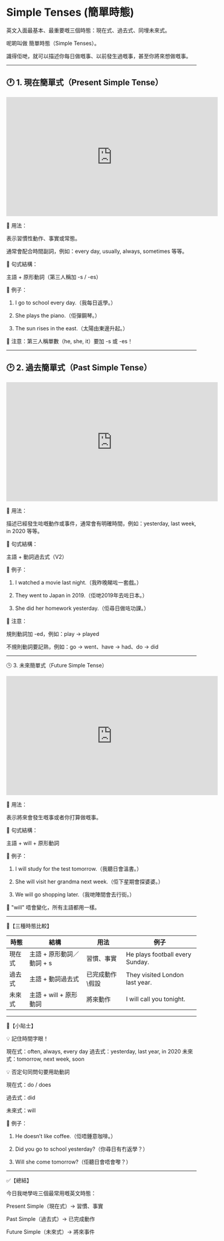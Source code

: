 # Simple Tenses (簡單時態)

英文入面最基本、最重要嘅三個時態：現在式、過去式、同埋未來式。

呢啲叫做 簡單時態（Simple Tenses）。

識得佢哋，就可以描述你每日做嘅事、以前發生過嘅事，甚至你將來想做嘅事。

---

## 🕐 1. 現在簡單式（Present Simple Tense）

<iframe width="560" height="315" src="https://www.youtube.com/embed/8apL6Ak84kc?si=02wzfUkECCRdvdMO" title="YouTube video player" frameborder="0" allow="accelerometer; autoplay; clipboard-write; encrypted-media; gyroscope; picture-in-picture; web-share" referrerpolicy="strict-origin-when-cross-origin" allowfullscreen></iframe>

📌 用法：

表示習慣性動作、事實或常態。

通常會配合時間副詞，例如：every day, usually, always, sometimes 等等。

📝 句式結構：

主語 + 原形動詞（第三人稱加 -s / -es）

🔹 例子：

1. I go to school every day.（我每日返學。）

2. She plays the piano.（佢彈鋼琴。）

3. The sun rises in the east.（太陽由東邊升起。）

📌 注意：第三人稱單數（he, she, it）要加 -s 或 -es！

---

## 🕑 2. 過去簡單式（Past Simple Tense）

<iframe width="560" height="315" src="https://www.youtube.com/embed/2SK0BRdEWbI?si=hesyY0xVObDZ9FI8" title="YouTube video player" frameborder="0" allow="accelerometer; autoplay; clipboard-write; encrypted-media; gyroscope; picture-in-picture; web-share" referrerpolicy="strict-origin-when-cross-origin" allowfullscreen></iframe>

📌 用法：

描述已經發生咗嘅動作或事件，通常會有明確時間，例如：yesterday, last week, in 2020 等等。

📝 句式結構：

主語 + 動詞過去式（V2）

🔹 例子：

1. I watched a movie last night.（我昨晚睇咗一套戲。）

2. They went to Japan in 2019.（佢哋2019年去咗日本。）

3. She did her homework yesterday.（佢尋日做咗功課。）

📌 注意：

規則動詞加 -ed，例如：play → played

不規則動詞要記熟，例如：go → went、have → had、do → did

---

🕒 3. 未來簡單式（Future Simple Tense）

<iframe width="560" height="315" src="https://www.youtube.com/embed/Ki8uCcMICwM?si=03x6D_BN87c-3BDq" title="YouTube video player" frameborder="0" allow="accelerometer; autoplay; clipboard-write; encrypted-media; gyroscope; picture-in-picture; web-share" referrerpolicy="strict-origin-when-cross-origin" allowfullscreen></iframe>

📌 用法：

表示將來會發生嘅事或者你打算做嘅事。

📝 句式結構：

主語 + will + 原形動詞

🔹 例子：

1. I will study for the test tomorrow.（我聽日會溫書。）

2. She will visit her grandma next week.（佢下星期會探婆婆。）

3. We will go shopping later.（我哋陣間會去行街。）

📌 "will" 唔會變化，所有主語都用一樣。

---

🔁【三種時態比較】

| 時態   | 結構                         | 用法              | 例子                                 |
|--------|------------------------------|-------------------|--------------------------------------|
| 現在式 | 主語 + 原形動詞／動詞 + s    | 習慣、事實        | He plays football every Sunday.      |
| 過去式 | 主語 + 動詞過去式            | 已完成動作\假設   | They visited London last year.       |
| 未來式 | 主語 + will + 原形動詞       | 將來動作          | I will call you tonight.             |

---

🧠【小貼士】

💡 記住時間字眼！

現在式：often, always, every day
過去式：yesterday, last year, in 2020
未來式：tomorrow, next week, soon

💡 否定句同問句要用助動詞

現在式：do / does

過去式：did

未來式：will

🔹 例子：

1. He doesn’t like coffee.（佢唔鍾意咖啡。）

2. Did you go to school yesterday?（你尋日有冇返學？）

3. Will she come tomorrow?（佢聽日會唔會嚟？）

---

✅【總結】

今日我哋學咗三個最常用嘅英文時態：

Present Simple（現在式）→ 習慣、事實

Past Simple（過去式）→ 已完成動作

Future Simple（未來式）→ 將來事件

